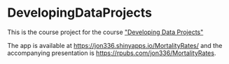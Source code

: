 # DevelopingDataProjects

This is the course project for the course ["Developing Data Projects"](https://www.coursera.org/learn/data-products)

The app is available at https://jon336.shinyapps.io/MortalityRates/ and the accompanying presentation is https://rpubs.com/jon336/MortalityRates.

